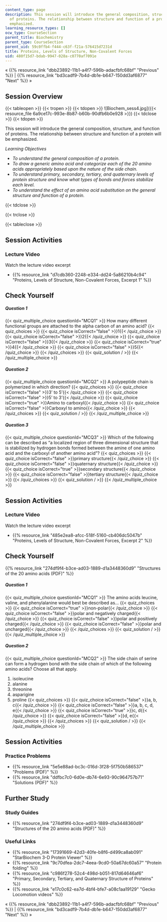 ```yaml
---
content_type: page
description: This session will introduce the general composition, structure, and function
  of proteins. The relationship between structure and function of a protein will be
  emphasized.
learning_resource_types: []
ocw_type: CourseSection
parent_title: Biochemistry
parent_type: CourseSection
parent_uid: 59c0ffb4-f444-c63f-f21a-576415d7231d
title: Proteins, Levels of Structure, Non-Covalent Forces
uid: 480f15d7-bdab-9947-028a-c0770af7091e
---
```


« {{% resource_link "dbb23892-11b1-a4f7-596b-adacfbfc68bf" "Previous" %}} | {{% resource_link "bd3cadf9-7b4d-db1e-b647-150dd3af6877" "Next" %}} »

Session Overview
----------------

{{< tableopen >}}
{{< tropen >}}
{{< tdopen >}}
![Biochem_sess4.jpg]({{< resource_file 6a9ce17c-993e-8b87-b60b-90dfb6b0e928 >}})
{{< tdclose >}}
{{< tdopen >}}


This session will introduce the general composition, structure, and function of proteins. The relationship between structure and function of a protein will be emphasized.

_Learning Objectives_

*   _To understand the general composition of a protein._
*   _To draw a generic amino acid and categorize each of the 20 amino acids appropriately based upon the nature of the side chain._
*   _To understand primary, secondary, tertiary, and quaternary levels of protein structure and know what types of bonds and forces stabilize each level._
*   _To understand the effect of an amino acid substitution on the general structure and function of a protein._


{{< tdclose >}}

{{< trclose >}}

{{< tableclose >}}

Session Activities
------------------

### Lecture Video

Watch the lecture video excerpt

*   {{% resource_link "d7cdb360-2248-e334-dd24-5a86210b4c94" "Proteins, Levels of Structure, Non-Covalent Forces, Excerpt 1" %}}

Check Yourself
--------------

##### Question 1
 {{< quiz_multiple_choice questionId="MCQ1" >}} How many different functional groups are attached to the alpha carbon of an amino acid? {{< quiz_choices >}} {{< quiz_choice isCorrect="false" >}}1{{< /quiz_choice >}} {{< quiz_choice isCorrect="false" >}}2{{< /quiz_choice >}} {{< quiz_choice isCorrect="false" >}}3{{< /quiz_choice >}} {{< quiz_choice isCorrect="true" >}}4{{< /quiz_choice >}} {{< quiz_choice isCorrect="false" >}}5{{< /quiz_choice >}} {{< /quiz_choices >}} {{< quiz_solution / >}} {{< /quiz_multiple_choice >}}
##### Question 2
 {{< quiz_multiple_choice questionId="MCQ2" >}} A polypeptide chain is polymerized in which direction?  {{< quiz_choices >}} {{< quiz_choice isCorrect="false" >}}3’ to 5’{{< /quiz_choice >}} {{< quiz_choice isCorrect="false" >}}5’ to 3’{{< /quiz_choice >}} {{< quiz_choice isCorrect="true" >}}Amino to carboxyl{{< /quiz_choice >}} {{< quiz_choice isCorrect="false" >}}Carboxyl to amino{{< /quiz_choice >}} {{< /quiz_choices >}} {{< quiz_solution / >}} {{< /quiz_multiple_choice >}}
##### Question 3
 {{< quiz_multiple_choice questionId="MCQ3" >}} Which of the following can be described as “a localized region of three dimensional structure that is stabilized by hydrogen bonds formed between the amine of one amino acid and the carboxyl of another amino acid”? {{< quiz_choices >}} {{< quiz_choice isCorrect="false" >}}primary structure{{< /quiz_choice >}} {{< quiz_choice isCorrect="false" >}}quaternary structure{{< /quiz_choice >}} {{< quiz_choice isCorrect="true" >}}secondary structure{{< /quiz_choice >}} {{< quiz_choice isCorrect="false" >}}tertiary structure{{< /quiz_choice >}} {{< /quiz_choices >}} {{< quiz_solution / >}} {{< /quiz_multiple_choice >}}

Session Activities
------------------

### Lecture Video

Watch the lecture video excerpt

*   {{% resource_link "485e2ea8-afcc-518f-5160-cb406dc5047b" "Proteins, Levels of Structure, Non-Covalent Forces, Excerpt 2" %}}

Check Yourself
--------------

{{% resource_link "274df9f4-b3ce-ad03-1889-d1a3448360d9" "Structures of the 20 amino acids (PDF)" %}}

##### Question 1
 {{< quiz_multiple_choice questionId="MCQ1" >}} The amino acids leucine, valine, and phenylalanine would best be described as… {{< quiz_choices >}} {{< quiz_choice isCorrect="true" >}}non-polar{{< /quiz_choice >}} {{< quiz_choice isCorrect="false" >}}polar and negatively charged{{< /quiz_choice >}} {{< quiz_choice isCorrect="false" >}}polar and positively charged{{< /quiz_choice >}} {{< quiz_choice isCorrect="false" >}}polar and uncharged{{< /quiz_choice >}} {{< /quiz_choices >}} {{< quiz_solution / >}} {{< /quiz_multiple_choice >}}
##### Question 2
 {{< quiz_multiple_choice questionId="MCQ2" >}} The side chain of serine can form a hydrogen bond with the side chain of which of the following amino acids? Choose all that apply.

1.  isoleucine
2.  alanine
3.  threonine
4.  asparigine
5.  proline {{< quiz_choices >}} {{< quiz_choice isCorrect="false" >}}a, b, c{{< /quiz_choice >}} {{< quiz_choice isCorrect="false" >}}a, b, c, d, e{{< /quiz_choice >}} {{< quiz_choice isCorrect="true" >}}c, d{{< /quiz_choice >}} {{< quiz_choice isCorrect="false" >}}d, e{{< /quiz_choice >}} {{< /quiz_choices >}} {{< quiz_solution / >}} {{< /quiz_multiple_choice >}}

Session Activities
------------------

### Practice Problems

*   {{% resource_link "5e5e88ad-bc3c-016d-3f28-5f750b586537" "Problems (PDF)" %}}
*   {{% resource_link "ddfbc7c0-6d0e-db74-6e93-90c964757b71" "Solutions (PDF)" %}}

Further Study
-------------

### Study Guides

*   {{% resource_link "274df9f4-b3ce-ad03-1889-d1a3448360d9" "Structures of the 20 amino acids (PDF)" %}}

### Useful Links

*   {{% resource_link "17391669-42d3-40fe-b8f6-d499ca8ab091" "StarBiochem 3-D Protein Viewer" %}}
*   {{% resource_link "9c70dfea-2dc7-4eea-9cd0-50a67dc60a57" "Protein folding" %}}
*   {{% resource_link "c986f278-52c4-498d-b051-817d64646af6" "Primary, Secondary, Tertiary, and Quaternary Structure of Proteins" %}}
*   {{% resource_link "e17c0c62-ea7d-4bf4-bfe7-a08c1aa19129" "Gecko Locomotion videos" %}}

« {{% resource_link "dbb23892-11b1-a4f7-596b-adacfbfc68bf" "Previous" %}} | {{% resource_link "bd3cadf9-7b4d-db1e-b647-150dd3af6877" "Next" %}} »
